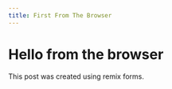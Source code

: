 ```yaml
---
title: First From The Browser
---
```


# Hello from the browser

This post was created using remix forms.